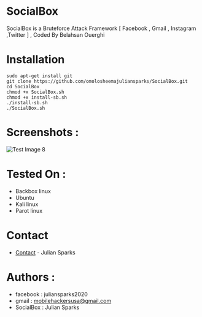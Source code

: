 # SocialBox
SocialBox is a Bruteforce Attack Framework [ Facebook , Gmail , Instagram ,Twitter ] , Coded By Belahsan Ouerghi
# Installation
```
sudo apt-get install git
git clone https://github.com/omolosheemajuliansparks/SocialBox.git
cd SocialBox
chmod +x SocialBox.sh
chmod +x install-sb.sh
./install-sb.sh
./SocialBox.sh
```
# Screenshots :
![Test Image 8](https://raw.githubusercontent.com/omoo/SocialBox/master/Screenshots/sb.png)
# Tested On :
* Backbox linux
* Ubuntu 
* Kali linux
* Parot linux
# Contact
* [Contact](https://www.facebook.com/juliansparks2020) - Julian Sparks
# Authors :
* facebook  : juliansparks2020
* gmail     : mobilehackersusa@gmail.com
* SocialBox : Julian Sparks

